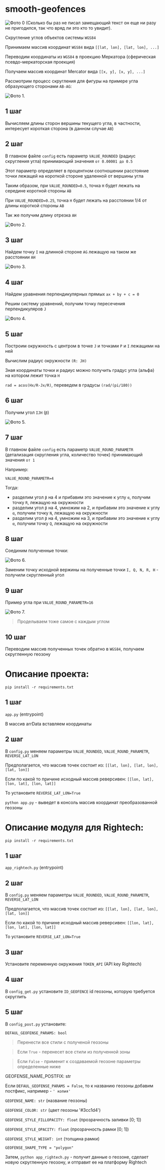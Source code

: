 # smooth-geofences

![Фото 0 (Сколько бы раз не писал замещающий текст он еще ни разу не пригодился, так что вряд ли это кто то увидит).](/assets/images/0.jpg)

Скругление углов объектов системы `WGS84`

Принимаем массив координат `WGS84` вида `[[lat, lon], [lat, lon], ...]`

Переводим координаты из `WGS84` в проекцию Меркатора (сферическая псевдо-меркаторская проекция)

Получаем массив координат Mercator вида `[[x, y], [x, y], ...]`

Рассмотрим процесс скругления для фигуры на примере угла образующего сторонами `AB-AG`:

![Фото 1.](/assets/images/1.jpg)

## 1 шаг
Вычисляем длины сторон вершины текущего угла, в частности, интересует короткая сторона (в данном случае `AB`)

## 2 шаг
В главном файле `config` есть параметр `VALUE_ROUNDED` (радиус скругления угла) принимающий значения `от 0.00001 до 0.5`

Этот параметр определяет в процентном соотношении расстояние точки лежащей на короткой стороне удаленной от вершины угла

Таким образом, при `VALUE_ROUNDED=0.5`, точка `H` будет лежать на середине коротной стороны `AB`

При `VALUE_ROUNDED=0.25`, точка `H` будет лежать на расстоянии 1/4 от длины короткой стороны `AB`

Так же получим длину отрезка `AH`

![Фото 2.](/assets/images/2.jpg)

## 3 шаг
Найдем точку `I` на длинной стороне `AG` лежащую на таком же расстоянии `AH`

![Фото 3.](/assets/images/3.jpg)
## 4 шаг
Найдем уравнения перпендикулярных прямых `ax + by + c = 0`

Решим систему уравнений, получим точку пересечения перпендикуляров `J`

![Фото 4.](/assets/images/4.jpg)

## 5 шаг
Построим окружность с центром в точке `J` и точками `Р` и `I` лежащими на ней

Вычислим радиус окружности `(R: JH)`

Зная координаты точки и радиус можно получить градус угла (альфа) на котором лежит точка `H`

`rad = acos(Hx/R-Jx/R)`, переведем в градусы `(rad/(pi/180))`

## 6 шаг
Получим угол `IJH` (`β`)

![Фото 5.](/assets/images/5.jpg)

## 7 шаг
В главном файле `config` есть параметр `VALUE_ROUND_PARAMETR` (детализация скругления угла, количество точек) принимающий значения `от 1`

Например:

`VALUE_ROUND_PARAMETR=4`

Тогда:
- разделим угол `β` на 4 и прибавим это значение к углу `α`, получим точку `R`, лежащую на окружности 
- разделим угол `β` на 4, умножим на 2, и прибавим это значение к углу `α`, получим точку `N`, лежащую на окружности
- разделим угол `β` на 4, умножим на 3, и прибавим это значение к углу `α`, получим точку `Q`, лежащую на окружности

## 8 шаг
Соединим полученные точки:

![Фото 6.](/assets/images/6.jpg)

Заменим точку исходной вержины на полученные точки `I, Q, N, R, H` - получили скругленный угол

## 9 шаг
Пример угла при `VALUE_ROUND_PARAMETR=16`

![Фото 7.](/assets/images/7.jpg)

> Проделываем тоже самое с каждым углом


## 10 шаг
Переводим массив полученных точек обратно в `WGS84`, получаем скругленную геозону


# Описание проекта:

`pip install -r requirements.txt`

## 1 шаг
`app.py` (entrypoint)

В массив arrData вставляем координаты
## 2 шаг
В `config.py` меняем параметры `VALUE_ROUNDED`, `VALUE_ROUND_PARAMETR`, `REVERSE_LAT_LON`

Предполагается, что массив точек состоит из: `[[lat, lon], [lat, lon], [lat, lon]]`

Если по какой то причине исходный массив реверсивен: `[[lon, lat], [lon, lat], [lon, lat]]`

То установите `REVERSE_LAT_LON=True`

`python app.py` - выведет в консоль массив координат преобразованной геозоны

# Описание модуля для Rightech:

`pip install -r requirements.txt`

## 1 шаг
`app_rightech.py` (entrypoint)

## 2 шаг
В `config.py` меняем параметры `VALUE_ROUNDED`, `VALUE_ROUND_PARAMETR`, `REVERSE_LAT_LON`

Предполагается, что массив точек состоит из: `[[lat, lon], [lat, lon], [lat, lon]]`

Если по какой то причине исходный массив реверсивен: `[[lon, lat], [lon, lat], [lon, lat]]`

То установите `REVERSE_LAT_LON=True`

## 3 шаг
Установите переменную окружения `TOKEN_API` (API key Rightech)

## 4 шаг
В `config_get.py` установите `ID_GEOFENCE` id геозоны, которую требуется скруглить

## 5 шаг
В `config_post.py` установите:

`DEFAUL_GEOFENSE_PARAMS: bool`
> Перенести все стили с полученой геозоны

> Если `True`  - перенесет все стили из полученной зоны

> Если `False` - применит к создаваемой геозоне параметры определенные ниже

GEOFENSE_NAME_POSTFIX: str

Если `DEFAUL_GEOFENSE_PARAMS = False`, то к названию геозоны добавим постфикс, например - `' копия'`

`GEOFENSE_NAME: str` (название геозоны)

`GEOFENSE_COLOR: str` (цвет геозоны '#3cc1d4')

`GEOFENSE_STYLE_FILLOPACITY: float` (прозрачность заливки [0; 1])

`GEOFENSE_STYLE_OPACITY: float` (прозрачность рамки [0; 1])

`GEOFENSE_STYLE_WEIGHT: int` (толщина рамки)

`GEOFENSE_SHAPE_TYPE = "polygon"`

Затем, `python app_rightech.py` - получит данные о геозоне, сделает новую скругленную геозону, и отправит ее на платформу Rightech
